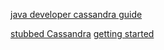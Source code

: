 [](https://dzone.com/articles/connecting-cassandra-java)
[java developer cassandra guide](https://www.baeldung.com/cassandra-with-java)
[](https://github.com/eugenp/tutorials/tree/master/persistence-modules/java-cassandra)

[stubbed Cassandra](https://github.com/scassandra/scassandra-server)
[getting started](https://academy.datastax.com/resources/getting-started-apache-cassandra-and-java-part-i)

